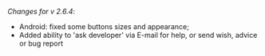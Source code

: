 _Changes for v 2.6.4_:
- Android: fixed some buttons sizes and appearance;
- Added ability to 'ask developer' via E-mail for help, or send wish, advice or bug report
